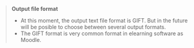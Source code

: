 
> **Output file format**
>
> * At this moment, the output text file format is GIFT. But in the
future will be posible to choose between several output formats.
> * The GIFT format is very common format in elearning software as Moodle.

